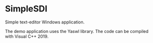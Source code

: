 # SimpleSDI
Simple text-editor Windows application.

The demo application uses the Yaswl library.
The code can be compiled with Visual C++ 2019.